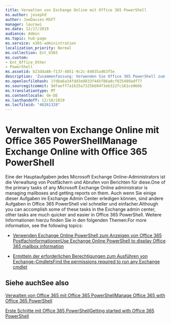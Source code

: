 ```yaml
---
title: Verwalten von Exchange Online mit Office 365 PowerShell
ms.author: josephd
author: JoeDavies-MSFT
manager: laurawi
ms.date: 12/17/2019
audience: Admin
ms.topic: hub-page
ms.service: o365-administration
localization_priority: Normal
ms.collection: Ent_O365
ms.custom:
- Ent_Office_Other
- PowerShell
ms.assetid: b23dda88-f137-4051-9c2c-84035ad63f5e
description: 'Zusammenfassung: Verwenden Sie Office 365 PowerShell zum Verwalten von Microsoft Exchange Online, einschließlich Anzeigen der Postfachkonfiguration und erweiterter Berichte.'
ms.openlocfilehash: 1fdba6a34fdd3e8833f445f86a8cf025409adf77
ms.sourcegitcommit: 9dfaeff7a1625a7325bb94f3eb322fc161ce066b
ms.translationtype: MT
ms.contentlocale: de-DE
ms.lasthandoff: 12/18/2019
ms.locfileid: "40261328"
---
```

# <a name="manage-exchange-online-with-office-365-powershell"></a><span data-ttu-id="61ea5-103">Verwalten von Exchange Online mit Office 365 PowerShell</span><span class="sxs-lookup"><span data-stu-id="61ea5-103">Manage Exchange Online with Office 365 PowerShell</span></span>

<span data-ttu-id="61ea5-104">Eine der Hauptaufgaben jedes Microsoft Exchange Online-Administrators ist die Verwaltung von Postfächern und Abrufen von Berichten für diese.</span><span class="sxs-lookup"><span data-stu-id="61ea5-104">One of the primary tasks of any Microsoft Exchange Online administrator is managing mailboxes and getting reports on them.</span></span> <span data-ttu-id="61ea5-105">Auch wenn Sie einige dieser Aufgaben im Exchange Admin Center erledigen können, sind andere Aufgaben in Office 365 PowerShell viel schneller und einfacher.</span><span class="sxs-lookup"><span data-stu-id="61ea5-105">Although you can accomplish some of these tasks in the Exchange admin center, other tasks are much quicker and easier in Office 365 PowerShell.</span></span> <span data-ttu-id="61ea5-106">Weitere Informationen hierzu finden Sie in den folgenden Themen:</span><span class="sxs-lookup"><span data-stu-id="61ea5-106">For more information, see the following topics:</span></span>
  
- [<span data-ttu-id="61ea5-107">Verwenden Exchange Online PowerShell zum Anzeigen von Office 365 Postfachinformationen</span><span class="sxs-lookup"><span data-stu-id="61ea5-107">Use Exchange Online PowerShell to display Office 365 mailbox information</span></span>](https://docs.microsoft.com/exchange/recipients-in-exchange-online/manage-user-mailboxes/use-powershell-to-display-mailbox-information)
    
- [<span data-ttu-id="61ea5-108">Ermitteln der erforderlichen Berechtigungen zum Ausführen von Exchange-Cmdlets</span><span class="sxs-lookup"><span data-stu-id="61ea5-108">Find the permissions required to run any Exchange cmdlet</span></span>](https://docs.microsoft.com/powershell/exchange/exchange-server/find-exchange-cmdlet-permissions)
    
## <a name="see-also"></a><span data-ttu-id="61ea5-109">Siehe auch</span><span class="sxs-lookup"><span data-stu-id="61ea5-109">See also</span></span>

[<span data-ttu-id="61ea5-110">Verwalten von Office 365 mit Office 365 PowerShell</span><span class="sxs-lookup"><span data-stu-id="61ea5-110">Manage Office 365 with Office 365 PowerShell</span></span>](manage-office-365-with-office-365-powershell.md)
  
[<span data-ttu-id="61ea5-111">Erste Schritte mit Office 365 PowerShell</span><span class="sxs-lookup"><span data-stu-id="61ea5-111">Getting started with Office 365 PowerShell</span></span>](getting-started-with-office-365-powershell.md)

